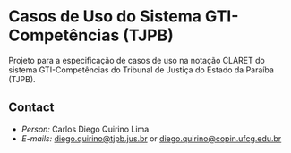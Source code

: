 # Casos de Uso do Sistema GTI-Competências (TJPB)

Projeto para a especificação de casos de uso na notação CLARET do sistema GTI-Competências do Tribunal de Justiça do Estado da Paraíba (TJPB).

## Contact

* *Person:* Carlos Diego Quirino Lima
* *E-mails:* diego.quirino@tjpb.jus.br or diego.quirino@copin.ufcg.edu.br
